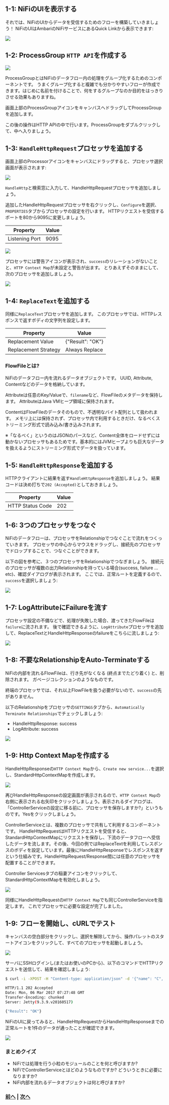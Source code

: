 ## 1-1: NiFiのUIを表示する

それでは、NiFiのUIからデータを受信するためのフローを構築していきましょう！
NiFiのUIはAmbariのNiFiサービスにあるQuick Linkから表示できます:

![](https://github.com/ijokarumawak/hdf-tutorials-ja/blob/master/images/ambari/quick-links.png)

## 1-2: ProcessGroup `HTTP API`を作成する

![](https://github.com/ijokarumawak/hdf-tutorials-ja/blob/master/images/nifi/http-post/add-process-group.png)

ProcessGroupとはNiFiのデータフロー内の処理をグループ化するためのコンポーネントです。
うまくグループ化すると複雑でも分かりやすいフローが作成できます。はじめに名前を付けることで、何をするグループなのか目的をはっきりさせる効果もありますね。

画面上部のProcessGroupアイコンをキャンバスへドラッグしてProcessGroupを追加します。

この後の操作はHTTP APIの中で行います。ProcessGroupをダブルクリックして、中へ入りましょう。

## 1-3: `HandleHttpRequest`プロセッサを追加する

画面上部のProcessorアイコンをキャンバスにドラッグすると、プロセッサ選択画面が表示されます:

![](https://github.com/ijokarumawak/hdf-tutorials-ja/blob/master/images/nifi/http-post/search-processors.png)

`HandleHttp`と検索窓に入力して、HandleHttpRequestプロセッサを追加しましょう。

追加したHandleHttpRequestプロセッサを右クリックし、`Configure`を選択、`PROPERTIES`タブからプロセッサの設定を行います。
HTTPリクエストを受信するポートを80から9095に変更しましょう。

| Property | Value |
|----------|-------|
| Listening Port | 9095 |

![](https://github.com/ijokarumawak/hdf-tutorials-ja/blob/master/images/nifi/http-post/configure-processor.png)

プロセッサには警告アイコンが表示され、`success`のリレーションがないことと、`HTTP Context Map`が未設定と警告が出ます。
とりあえずそのままにして、次のプロセッサを追加しましょう。

![](https://github.com/ijokarumawak/hdf-tutorials-ja/blob/master/images/nifi/http-post/processor-config-error.png)

## 1-4: `ReplaceText`を追加する

同様に`ReplaceText`プロセッサを追加します。
このプロセッサでは、HTTPレスポンスで返すボディの文字列を設定します。

| Property | Value |
|----------|-------|
| Replacement Value | {"Result": "OK"} |
| Replacement Strategy | Always Replace |

### FlowFileとは?

NiFiのデータフロー内を流れるデータオブジェクトです。
UUID, Attribute, Contentなどのデータを格納しています。

Attributeは任意のKey/Valueで、`filename`など、FlowFileのメタデータを保持します。
AttributeはJava VMヒープ領域に保持されます。

ContentはFlowFileのデータそのもので、不透明なバイト配列として扱われます。
メモリ上には保持されず、プロセッサ内で利用するときだけ、なるべくストリーミング形式で読み込み/書き込みされます。

※「なるべく」というのはJSONのパースなど、Content全体をロードせずには動かないプロセッサもあるためです。基本的にはJVMヒープよりも巨大なデータを扱えるようにストリーミング形式でデータを扱っています。

## 1-5: `HandleHttpResponse`を追加する

HTTPクライアントに結果を返す`HandleHttpResponse`を追加しましょう。
結果コードは決め打ちで`202 (Accepted)`としておきましょう。

| Property | Value |
|----------|-------|
| HTTP Status Code | 202 |

## 1-6: 3つのプロセッサをつなぐ

NiFiのデータフローは、プロセッサをRelationshipでつなぐことで流れをつくっていきます。
プロセッサの中心からマウスをドラッグし、接続先のプロセッサでドロップすることで、つなぐことができます。

以下の図を参考に、３つのプロセッサをRelationshipでつなぎましょう。
接続元のプロセッサが複数の出力Relationshipを持っている場合(success, failure ... etc)、確認ダイアログが表示されます。
ここでは、正常ルートを定義するので、`success`を選択しましょう:

![](https://github.com/ijokarumawak/hdf-tutorials-ja/blob/master/images/nifi/http-post/connected-processors.png)

## 1-7: LogAttributeにFailureを流す

プロセッサ設定の不備などで、処理が失敗した場合、渡ってきたFlowFileは`failure`に流されます。
後で確認できるように、`LogAttribute`プロセッサを追加して、ReplaceTextとHandleHttpResponseのfailureをこちらに流しましょう:

![](https://github.com/ijokarumawak/hdf-tutorials-ja/blob/master/images/nifi/http-post/failure-to-logattribute.png)

## 1-8: 不要なRelationshipをAuto-Terminateする

NiFiの内部を流れるFlowFileは、行き先がなくなる (終点までたどり着く) と、削除されます。
ガベージコレクションのようなものです。

終端のプロセッサでは、それ以上FlowFileを扱う必要がないので、`success`の先がありません。

以下のRelationshipをプロセッサの`SETTINGS`タブから、`Automatically Terminate Relationships`でチェックしましょう:

- HandleHttpResponse: success
- LogAttribute: success

![](https://github.com/ijokarumawak/hdf-tutorials-ja/blob/master/images/nifi/http-post/auto-terminate.png)

## 1-9: Http Context Mapを作成する

HandleHttpResponseの`HTTP Context Map`から、`Create new service...`を選択し、StandardHttpContextMapを作成します。

![](https://github.com/ijokarumawak/hdf-tutorials-ja/blob/master/images/nifi/http-post/create-new-service.png)

再びHandleHttpResponseの設定画面が表示されるので、`HTTP Context Map`の右側に表示される右矢印をクリックしましょう。表示されるダイアログは、「ControllerServiceの設定に移る前に、プロセッサを保存しますか?」というものです。Yesをクリックしましょう。

ControllerServiceとは、複数のプロセッサで共有して利用するコンポーネントです。
HandleHttpRequestはHTTPリクエストを受信すると、StandardHttpContextMapにリクエストを保存し、下流のデータフローへ受信したデータを流します。その後、今回の例ではReplaceTextを利用してレスポンスのボディを設定しています。最後にHandleHttpResponseでレスポンスを返すという仕組みです。HandleHttpRequest/Response間には任意のプロセッサを配置することができます。

Controller Servicesタブの稲妻アイコンをクリックして、StandardHttpContextMapを有効化しましょう。

![](https://github.com/ijokarumawak/hdf-tutorials-ja/blob/master/images/nifi/http-post/enable-service.png)

同様にHandleHttpRequestの`HTTP Context Map`でも同じControllerServiceを指定します。
これでプロセッサに必要な設定が完了しました。

## 1-9: フローを開始し、cURLでテスト

キャンバスの空白部分をクリックし、選択を解除してから、操作パレットのスタートアイコンをクリックして、すべてのプロセッサを起動しましょう。

![](https://github.com/ijokarumawak/hdf-tutorials-ja/blob/master/images/nifi/http-post/start-processors.png)


サーバにSSHログインし(またはお使いのPCから)、以下のコマンドでHTTPリクエストを送信して、結果を確認しましょう:

```bash
$ curl -i -XPOST -H "Content-type: application/json" -d '{"name": "C", "age": 20}' localhost:9095

HTTP/1.1 202 Accepted
Date: Mon, 06 Mar 2017 07:27:48 GMT
Transfer-Encoding: chunked
Server: Jetty(9.3.9.v20160517)

{"Result": "OK"}
```

NiFiのUIに戻ってみると、HandleHttpRequestからHandleHttpResponseまでの正常ルートを1件のデータが通ったことが確認できます。

![](https://github.com/ijokarumawak/hdf-tutorials-ja/blob/master/images/nifi/http-post/flow-statistics.png)


### まとめクイズ

- NiFiでは処理を行う小粒のモジュールのことを何と呼びますか?
- NiFiでControllerServiceとはどのようなものですか? どういうときに必要になりますか?
- NiFi内部を流れるデータオブジェクトは何と呼びますか?

### [前へ](https://github.com/hortonworksjp/data-tutorials/blob/master/tutorials/hdf/Intro_NiFi_Kafka_Storm/HDF%E3%83%8F%E3%83%B3%E3%82%B9%E3%82%99%E3%82%AA%E3%83%B3-0:-NiFi%2C-Kafka%2C-Storm%E3%82%92%E7%B5%84%E3%81%BF%E5%90%88%E3%82%8F%E3%81%9B%E3%81%A6%E5%88%A9%E7%94%A8%E3%81%99%E3%82%8B.md) | [次へ](https://github.com/hortonworksjp/data-tutorials/blob/master/tutorials/hdf/Intro_NiFi_Kafka_Storm/HDF%E3%83%8F%E3%83%B3%E3%82%B9%E3%82%99%E3%82%AA%E3%83%B3-2:-%E3%83%86%E3%82%99%E3%83%BC%E3%82%BF%E3%81%AE%E5%A4%89%E6%8F%9B.md)
